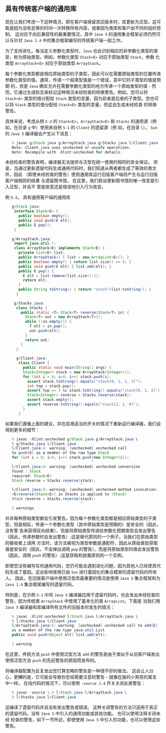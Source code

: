 ## 具有传统客户端的通用库

现在让我们考虑一下这种情况，即在客户端保留其旧版本时，库更新为泛型。这可能是因为没有足够的时间一次转换所有内容，或者因为类库和客户由不同的组织控制。
这对应于向后兼容性的最重要情况，其中 `Java 5` 的通用集合框架必须仍然可以与针对 `Java 1.4` 中的集合框架编写的传统客户端一起工作。

为了支持进化，每当定义参数化类型时，`Java` 也会识别相应的非参数化类型的类型，称为原始类型。例如，参数化类型 `Stack<E>` 对应于原始类型 `Stack`，参数
化类型 `ArrayStack<E>` 对应于原始类型 `ArrayStack`。

每个参数化类型都是相应原始类型的子类型，因此可以在需要原始类型的位置传递参数化类型的值。通常，传递一个超类型值是一个错误，其中它的子类型的值是预期
的，但是 `Java` 确实允许在需要参数化类型的地方传递一个原始类型的值 - 然而，它通过生成标志来标记这种情况未经检查的转换警告。例如，您可以将 
`Stack<E>` 类型的值分配给 `Stack` 类型的变量，因为前者是后者的子类型。您也可以将 `Stack` 类型的值分配给 `Stack<E>` 类型的变量，但这会生成未经检查
的转换警告。

具体来说，考虑从例 `5-2` 的 `Stack<E>`，`ArrayStack<E>` 和 `Stacks` 的通用源（例如，在目录 `g` 中）使用来自例 `5-1` 的 `Client` 的遗留源（例
如，在目录 `l`）。 `Sun` 的 `Java 5` 编译器会产生以下消息：

```java
   % javac g/Stack.java g/ArrayStack.java g/Stacks.java l/Client.java
   Note: Client.java uses unchecked or unsafe operations.
   Note: Recompile with -Xlint:unchecked for details.
```

未经检查的警告表明，编译器无法提供与泛型在统一使用时相同的安全保证。 但是，当通过更新遗留代码生成通用代码时，我们知道从两者都生成了等效的类文件，因此
（即使未经检查的警告）使用通用库运行旧版客户端将产生与运行旧版客户端相同的结果 与遗留图书馆。 在这里，我们假设更新图书馆的唯一改变是引入泛型，并且不
管是故意还是错误地引入行为改变。

例 `5-2`。 具有通用客户端的通用库

```java
   g/Stack.java:
    interface Stack<E> {
      public boolean empty();
      public void push(E elt);
      public E pop();
    }
   
   g/ArrayStack.java:
    import java.util.*;
    class ArrayStack<E> implements Stack<E> {
      private List<E> list;
	  public ArrayStack() { list = new ArrayList<E>(); }
      public boolean empty() { return list.size() == 0; }
      public void push(E elt) { list.add(elt); }
      public E pop() {
		E elt = list.remove(list.size()-1);
		return elt;
	  }
	  public String toString() { return "stack"+list.toString(); }
     }
    
	g/Stacks.java:
     class Stacks {
	   public static <T> Stack<T> reverse(Stack<T> in) {
	     Stack<T> out = new ArrayStack<T>();
		 while (!in.empty()) {
		   T elt = in.pop();
		   out.push(elt);
		 }
		 return out;
	   }
	 }
	 
	 g/Client.java:
	  class Client {
	    public static void main(String[] args) {
		Stack<Integer> stack = new ArrayStack<Integer>();
		for (int i = 0; i<4; i++) stack.push(i);
		  assert stack.toString().equals("stack[0, 1, 2, 3]");
		  int top = stack.pop();
		  assert top == 3 && stack.toString().equals("stack[0, 1, 2]");
		  Stack<Integer> reverse = Stacks.reverse(stack);
		  assert stack.empty();
		  assert reverse.toString().equals("stack[2, 1, 0]");
		}
	  }
```

如果我们遵循上面的建议，并在启用适当的开关的情况下重新运行编译器，我们会得到更多的细节：

```java
   % javac -Xlint:unchecked g/Stack.java g/ArrayStack.java \
   % g/Stacks.java l/Client.java
   l/Client.java:4: warning: [unchecked] unchecked call
   to push(E) as a member of the raw type Stack
   for (int i = 0; i<4; i++) stack.push(new Integer(i));
									   ^
   l/Client.java:8: warning: [unchecked] unchecked conversion
   found : Stack
   required: Stack<E>
   Stack reverse = Stacks.reverse(stack);
								  ^
   l/Client.java:8: warning: [unchecked] unchecked method invocation:
   <E>reverse(Stack<E>) in Stacks is applied to (Stack)
   Stack reverse = Stacks.reverse(stack);
								  ^
   3 warnings
```

并非每种原始类型都会引发警告。因为每个参数化类型都是相应原始类型的子类型，但是相反，传递一个参数化类型（其中原始类型是预期的）是安全的（因此，没有警
告来获得反向结果），但是将原始类型传递给参数化预期类型会发出警告（因此，传递参数时会发出警告）;这是替代原则的一个例子。当我们在原始类型的接收者上调用
方法时，该方法被视为类型参数是通配符，因此从原始类型获取值是安全的（因此，不会弹出调用 `pop` 的警告），而是将原始类型的值会发出警告（因此，调用 
`push` 的警告）;这是获取和放置原则的一个实例。

即使您没有编写任何通用代码，您仍可能会遇到进化问题，因为其他人已经使其代码生成了基因。这会影响使用已由 `Sun` 进行基因化的集合框架的遗留代码的所有人。
因此，在旧版客户端中使用泛型库最重要的情况是使用 `Java 5` 集合框架和为 `Java 1.4` 集合框架编写的遗留代码。

特别是，在示例 `5-1` 中将 `Java 5` 编译器应用于遗留代码时，也会发出未经检查的警告，因为传统类 `ArrayStack` 中使用了基本化的类 `ArrayList`。下面是
当我们用 `Java 5` 编译器和库编译所有文件的旧版本时发生的情况：

```java
   % javac -Xlint:unchecked l/Stack.java l/ArrayStack.java \
   % l/Stacks.java l/Client.java
   l/ArrayStack.java:6: warning: [unchecked] unchecked call to add(E)
   as a member of the raw type java.util.List
   public void push(Object elt) list.add(elt);
										 ^
   1 warning
```

在这里，传统方法 `push` 中使用泛型方法 `add` 的警告是由于类似于从旧客户端发出使用泛型方法 `push` 的先前警告的原因而发布的。

将编译器配置为反复发出您打算忽略的警告是一种很不好的做法。 这会让人分心，更糟的是，它可能会导致你忽视需要注意的警告 - 就像在狼的小男孩的寓言中一样。 
在纯代码的情况下，可以使用 `-source 1.4` 开关关闭此类警告：

```java
   % javac -source 1.4 l/Stack.java l/ArrayStack.java \
   % l/Stacks.java l/Client.java
```

这编译了遗留代码并且没有发出警告或错误。 这种关闭警告的方法只适用于真正的遗留代码，没有 `Java 5` 中引入的通用功能或其他功能。 也可以使用注释关闭未经
检查的警告，如下一节所述，即使使用 `Java 5` 中引入的功能，也可以使用这些警告。

